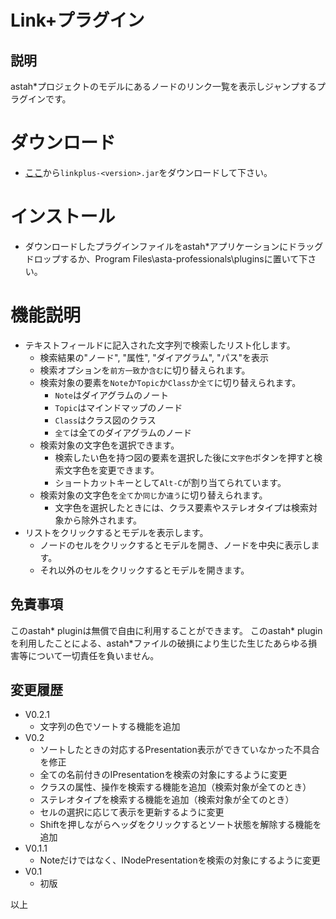 # Link+プラグイン

## 説明
astah*プロジェクトのモデルにあるノードのリンク一覧を表示しジャンプするプラグインです。

# ダウンロード
- [ここ](https://github.com/snytng/linkplus/releases/latest)から`linkplus-<version>.jar`をダウンロードして下さい。

# インストール
- ダウンロードしたプラグインファイルをastah*アプリケーションにドラッグドロップするか、Program Files\asta-professionals\pluginsに置いて下さい。

# 機能説明
- テキストフィールドに記入された文字列で検索したリスト化します。
  - 検索結果の"ノード", "属性", "ダイアグラム", "パス"を表示
  - 検索オプションを`前方一致`か`含む`に切り替えられます。
  - 検索対象の要素を`Note`か`Topic`か`Class`か`全て`に切り替えられます。
    - `Note`はダイアグラムのノート
    - `Topic`はマインドマップのノード
    - `Class`はクラス図のクラス
    - `全て`は全てのダイアグラムのノード
  - 検索対象の文字色を選択できます。
    - 検索したい色を持つ図の要素を選択した後に`文字色`ボタンを押すと検索文字色を変更できます。
    - ショートカットキーとして`Alt-C`が割り当てられています。
  - 検索対象の文字色を`全て`か`同じ`か`違う`に切り替えられます。
    - 文字色を選択したときには、クラス要素やステレオタイプは検索対象から除外されます。
- リストをクリックするとモデルを表示します。
  - ノードのセルをクリックするとモデルを開き、ノードを中央に表示します。
  - それ以外のセルをクリックするとモデルを開きます。

## 免責事項
このastah* pluginは無償で自由に利用することができます。
このastah* pluginを利用したことによる、astah*ファイルの破損により生じた生じたあらゆる損害等について一切責任を負いません。

## 変更履歴
- V0.2.1
    - 文字列の色でソートする機能を追加
- V0.2
    - ソートしたときの対応するPresentation表示ができていなかった不具合を修正
    - 全ての名前付きのIPresentationを検索の対象にするように変更
    - クラスの属性、操作を検索する機能を追加（検索対象が全てのとき）
    - ステレオタイプを検索する機能を追加（検索対象が全てのとき）
    - セルの選択に応じて表示を更新するように変更
    - Shiftを押しながらヘッダをクリックするとソート状態を解除する機能を追加
- V0.1.1
    - Noteだけではなく、INodePresentationを検索の対象にするように変更
- V0.1
    - 初版


以上
